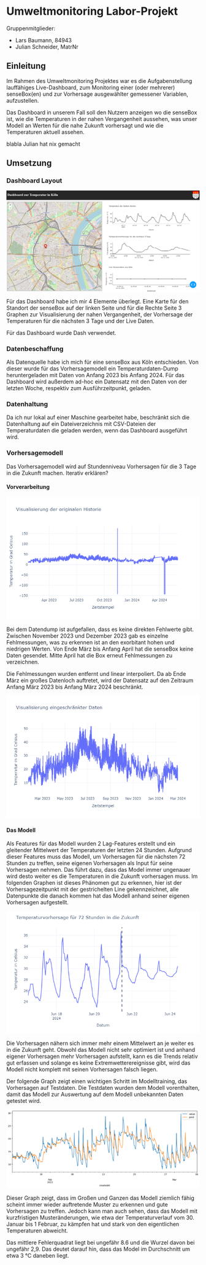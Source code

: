 # Umweltmonitoring Labor-Projekt

Gruppenmitglieder:

- Lars Baumann, 84943
- Julian Schneider, MatrNr

## Einleitung

Im Rahmen des Umweltmonitoring Projektes war es die Aufgabenstellung lauffähiges Live-Dashboard, zum Monitoring einer (oder mehrerer) senseBox(en) und zur Vorhersage ausgewählter gemessener Variablen, aufzustellen.

Das Dashboard in unserem Fall soll den Nutzern anzeigen wo die senseBox ist, wie die Temperaturen in der nahen Vergangenheit aussehen, was unser Modell an Werten für die nahe Zukunft vorhersagt und wie die Temperaturen aktuell assehen.

blabla Julian hat nix gemacht

## Umsetzung

### Dashboard Layout

![Dashboard Screenshot](assets/img/Dashboard%20Screenshot.png)

Für das Dashboard habe ich mir 4 Elemente überlegt. Eine Karte für den Standort der senseBox auf der linken Seite und für die Rechte Seite 3 Graphen zur Visualisierung der nahen Vergangenheit, der Vorhersage der Temperaturen für die nächsten 3 Tage und der Live Daten.

Für das Dashboard wurde Dash verwendet.

### Datenbeschaffung

Als Datenquelle habe ich mich für eine senseBox aus Köln entschieden. Von dieser wurde für das Vorhersagemodell ein Temperaturdaten-Dump heruntergeladen mit Daten von Anfang 2023 bis Anfang 2024. Für das Dashboard wird außerdem ad-hoc ein Datensatz mit den Daten von der letzten Woche, respektiv zum Ausführzeitpunkt, geladen.

### Datenhaltung

Da ich nur lokal auf einer Maschine gearbeitet habe, beschränkt sich die Datenhaltung auf ein Dateiverzeichnis mit CSV-Dateien der Temperaturdaten die geladen werden, wenn das Dashboard ausgeführt wird.

### Vorhersagemodell

Das Vorhersagemodell wird auf Stundenniveau Vorhersagen für die 3 Tage in die Zukunft machen. Iterativ erklären?

#### Vorverarbeitung

![Graph der originalen Historie](assets/img//original_history.png)

Bei dem Datendump ist aufgefallen, dass es keine direkten Fehlwerte gibt. Zwischen November 2023 und Dezember 2023 gab es einzelne Fehlmessungen, was zu erkennen ist an den exorbitant hohen und niedrigen Werten. Von Ende März bis Anfang April hat die senseBox keine Daten gesendet. Mitte April hat die Box erneut Fehlmessungen zu verzeichnen.

Die Fehlmessungen wurden entfernt und linear interpoliert. Da ab Ende März ein großes Datenloch auftretet, wird der Datensatz auf den Zeitraum Anfang März 2023 bis Anfang März 2024 beschränkt.

![Graph der bearbeiteten Historie](assets/img/edited_history.png)

#### Das Modell

Als Features für das Modell wurden 2 Lag-Features erstellt und ein gleitender Mittelwert der Temperaturen der letzten 24 Stunden. Aufgrund dieser Features muss das Modell, um Vorhersagen für die nächsten 72 Stunden zu treffen, seine eigenen Vorhersagen als Input für seine Vorhersagen nehmen. Das führt dazu, dass das Model immer ungenauer wird desto weiter es die Temperaturen in die Zukunft vorhersagen muss. Im folgenden Graphen ist dieses Phänomen gut zu erkennen, hier ist der Vorhersagezeitpunkt mit der gestrichelten Line gekennzeichnet, alle Datenpunkte die danach kommen hat das Modell anhand seiner eigenen Vorhersagen aufgestellt.

![Temperaturvorhersage für Zukunft](assets/img/model_forecast_future.png)

Die Vorhersagen nähern sich immer mehr einem Mittelwert an je weiter es in die Zukunft geht. Obwohl das Modell nicht sehr optimiert ist und anhand eigener Vorhersagen mehr Vorhersagen aufstellt, kann es die Trends relativ gut erfassen und solange es keine Extremwetterereignisse gibt, wird das Modell nicht komplett mit seinen Vorhersagen falsch liegen.

Der folgende Graph zeigt einen wichtigen Schritt im Modelltraining, das Vorhersagen auf Testdaten. Die Testdaten wurden dem Modell vorenthalten, damit das Modell zur Auswertung auf dem Modell unbekannten Daten getestet wird.

![Temperaturvorhersage an Testdaten](assets/img//model_forecast_test.png)

Dieser Graph zeigt, dass im Großen und Ganzen das Modell ziemlich fähig scheint immer wieder auftretende Muster zu erkennen und gute Vorhersagen zu treffen. Jedoch kann man auch sehen, dass das Modell mit kurzfristigen Musteränderungen, wie etwa der Temperaturverlauf vom 30. Januar bis 1 Februar, zu kämpfen hat und stark von den eigentlichen Temperaturen abweicht.

Das mittlere Fehlerquadrat liegt bei ungefähr 8.6 und die Wurzel davon bei ungefähr 2,9. Das deutet darauf hin, dass das Model im Durchschnitt um etwa 3 °C daneben liegt.
